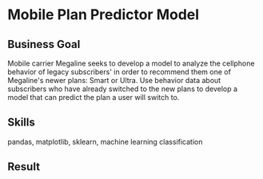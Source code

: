 # Mobile Plan Predictor Model

## Business Goal
Mobile carrier Megaline seeks to develop a model to analyze the cellphone behavior of legacy subscribers' in order to recommend them one of Megaline's newer plans: Smart or Ultra. Use behavior data about subscribers who have already switched to the new plans to develop a model that can predict the plan a user will switch to.

## Skills
pandas, matplotlib, sklearn, machine learning classification

## Result
